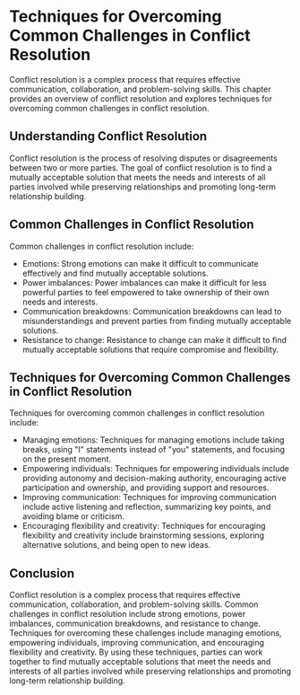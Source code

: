 # Techniques for Overcoming Common Challenges in Conflict Resolution

Conflict resolution is a complex process that requires effective communication, collaboration, and problem-solving skills. This chapter provides an overview of conflict resolution and explores techniques for overcoming common challenges in conflict resolution.

Understanding Conflict Resolution
---------------------------------

Conflict resolution is the process of resolving disputes or disagreements between two or more parties. The goal of conflict resolution is to find a mutually acceptable solution that meets the needs and interests of all parties involved while preserving relationships and promoting long-term relationship building.

Common Challenges in Conflict Resolution
----------------------------------------

Common challenges in conflict resolution include:

* Emotions: Strong emotions can make it difficult to communicate effectively and find mutually acceptable solutions.
* Power imbalances: Power imbalances can make it difficult for less powerful parties to feel empowered to take ownership of their own needs and interests.
* Communication breakdowns: Communication breakdowns can lead to misunderstandings and prevent parties from finding mutually acceptable solutions.
* Resistance to change: Resistance to change can make it difficult to find mutually acceptable solutions that require compromise and flexibility.

Techniques for Overcoming Common Challenges in Conflict Resolution
------------------------------------------------------------------

Techniques for overcoming common challenges in conflict resolution include:

* Managing emotions: Techniques for managing emotions include taking breaks, using "I" statements instead of "you" statements, and focusing on the present moment.
* Empowering individuals: Techniques for empowering individuals include providing autonomy and decision-making authority, encouraging active participation and ownership, and providing support and resources.
* Improving communication: Techniques for improving communication include active listening and reflection, summarizing key points, and avoiding blame or criticism.
* Encouraging flexibility and creativity: Techniques for encouraging flexibility and creativity include brainstorming sessions, exploring alternative solutions, and being open to new ideas.

Conclusion
----------

Conflict resolution is a complex process that requires effective communication, collaboration, and problem-solving skills. Common challenges in conflict resolution include strong emotions, power imbalances, communication breakdowns, and resistance to change. Techniques for overcoming these challenges include managing emotions, empowering individuals, improving communication, and encouraging flexibility and creativity. By using these techniques, parties can work together to find mutually acceptable solutions that meet the needs and interests of all parties involved while preserving relationships and promoting long-term relationship building.

